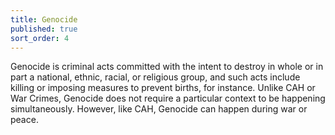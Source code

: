 ```yaml
---
title: Genocide
published: true
sort_order: 4
---
```



Genocide is criminal acts committed with the intent to destroy in whole or in part a national, ethnic, racial, or religious group, and such acts include killing or imposing measures to prevent births, for instance. Unlike CAH or War Crimes, Genocide does not require a particular context to be happening simultaneously. However, like CAH, Genocide can happen during war or peace.
